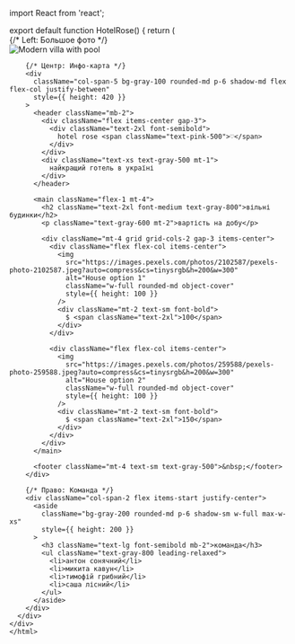 import React from 'react';
<html>
export default function HotelRose() {
  return (
    <div className="min-h-screen bg-emerald-900 p-8 flex items-start justify-center">
      <div className="max-w-6xl w-full grid grid-cols-12 gap-6 items-start">
        {/* Left: Большое фото */}
        <div className="col-span-5 bg-white/0 rounded-md overflow-hidden shadow-lg">
          <img
            src="https://images.unsplash.com/photo-1600585154340-be6161a56a0c?auto=format&fit=crop&w=600&h=420&q=80"
            alt="Modern villa with pool"
            className="w-full h-full object-cover block"
            style={{ height: 420 }}
          />
        </div>

        {/* Центр: Инфо-карта */}
        <div
          className="col-span-5 bg-gray-100 rounded-md p-6 shadow-md flex flex-col justify-between"
          style={{ height: 420 }}
        >
          <header className="mb-2">
            <div className="flex items-center gap-3">
              <div className="text-2xl font-semibold">
                hotel rose <span className="text-pink-500">♡</span>
              </div>
            </div>
            <div className="text-xs text-gray-500 mt-1">
              найкращий готель в україні
            </div>
          </header>

          <main className="flex-1 mt-4">
            <h2 className="text-2xl font-medium text-gray-800">вільні будинки</h2>
            <p className="text-gray-600 mt-2">вартість на добу</p>

            <div className="mt-4 grid grid-cols-2 gap-3 items-center">
              <div className="flex flex-col items-center">
                <img
                  src="https://images.pexels.com/photos/2102587/pexels-photo-2102587.jpeg?auto=compress&cs=tinysrgb&h=200&w=300"
                  alt="House option 1"
                  className="w-full rounded-md object-cover"
                  style={{ height: 100 }}
                />
                <div className="mt-2 text-sm font-bold">
                  $ <span className="text-2xl">100</span>
                </div>
              </div>

              <div className="flex flex-col items-center">
                <img
                  src="https://images.pexels.com/photos/259588/pexels-photo-259588.jpeg?auto=compress&cs=tinysrgb&h=200&w=300"
                  alt="House option 2"
                  className="w-full rounded-md object-cover"
                  style={{ height: 100 }}
                />
                <div className="mt-2 text-sm font-bold">
                  $ <span className="text-2xl">150</span>
                </div>
              </div>
            </div>
          </main>

          <footer className="mt-4 text-sm text-gray-500">&nbsp;</footer>
        </div>

        {/* Право: Команда */}
        <div className="col-span-2 flex items-start justify-center">
          <aside
            className="bg-gray-200 rounded-md p-6 shadow-sm w-full max-w-xs"
            style={{ height: 200 }}
          >
            <h3 className="text-lg font-semibold mb-2">команда</h3>
            <ul className="text-gray-800 leading-relaxed">
              <li>антон сонячний</li>
              <li>микита кавун</li>
              <li>тимофій грибний</li>
              <li>саша лісний</li>
            </ul>
          </aside>
        </div>
      </div>
    </div>
    </html>
    

